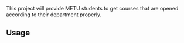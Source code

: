 This project will provide METU students to get courses that are opened according to their department properly.

Usage 
------
